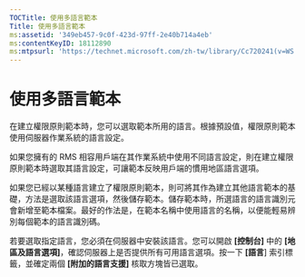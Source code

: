 ```yaml
---
TOCTitle: 使用多語言範本
Title: 使用多語言範本
ms:assetid: '349eb457-9c0f-423d-97ff-2e40b714a4eb'
ms:contentKeyID: 18112890
ms:mtpsurl: 'https://technet.microsoft.com/zh-tw/library/Cc720241(v=WS.10)'
---
```


使用多語言範本
==============

在建立權限原則範本時，您可以選取範本所用的語言。根據預設值，權限原則範本使用伺服器作業系統的語言設定。

如果您擁有的 RMS 相容用戶端在其作業系統中使用不同語言設定，則在建立權限原則範本時選取其語言設定，可讓範本反映用戶端的慣用地區語言選項。

如果您已經以某種語言建立了權限原則範本，則可將其作為建立其他語言範本的基礎，方法是選取該語言選項，然後儲存範本。儲存範本時，所選語言的語言識別元會新增至範本檔案。最好的作法是，在範本名稱中使用語言的名稱，以便能輕易辨別每個範本的語言識別碼。

若要選取指定語言，您必須在伺服器中安裝該語言。您可以開啟 **\[控制台\]** 中的 **\[地區及語言選項\]**，確認伺服器上是否提供所有可用語言選項。按一下 **\[語言**\] 索引標籤，並確定兩個 **\[附加的語言支援\]** 核取方塊皆已選取。
